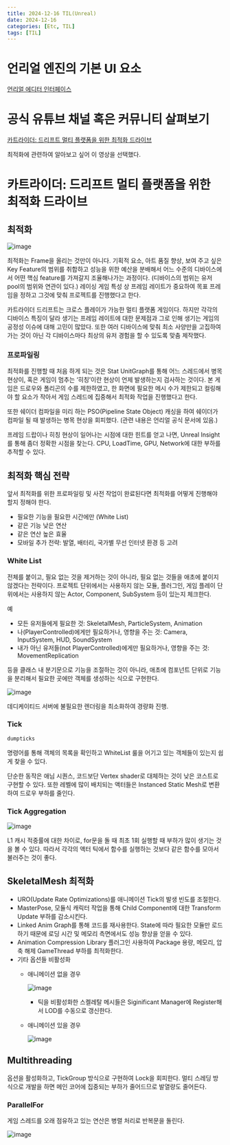 ```yaml
---
title: 2024-12-16 TIL(Unreal)
date: 2024-12-16
categories: [Etc, TIL]
tags: [TIL]
---
```


# 언리얼 엔진의 기본 UI 요소

[언리얼 에디터 인터페이스](https://dev.epicgames.com/documentation/ko-kr/unreal-engine/unreal-editor-interface)

# **공식 유튜브 채널 혹은 커뮤니티 살펴보기**

[카트라이더: 드리프트 멀티 플랫폼을 위한 최적화 드라이브](https://www.youtube.com/watch?v=PqNm22br7y8&list=LL&index=1&t=828s)

최적화에 관련하여 알아보고 싶어 이 영상을 선택했다.

# **카트라이더: 드리프트 멀티 플랫폼을 위한 최적화 드라이브**

## 최적화

![image](https://github.com/user-attachments/assets/97fd3277-b8d3-4bf1-91a2-0b34ad506b41)


최적화는 Frame을 올리는 것만이 아니다. 기획적 요소, 아트 품질 향상, 보여 주고 싶은 Key Feature의 범위를 취합하고 성능을 위한 예산을 분배해서 어느 수준의 디바이스에서 어떤 핵심 feature를 가져갈지 조율해나가는 과정이다.  (디바이스의 범위는 유저 pool의 범위와 연관이 있다.) 레이싱 게임 특성 상 프레임 레이트가 중요하여 목표 프레임을 정하고 그것에 맞춰 프로젝트를 진행했다고 한다. 

카트라이더 드리프트는 크로스 플레이가 가능한 멀티 플랫폼 게임이다. 하지만 각각의 디바이스 특징이 달라 생기는 프레임 레이트에 대한 문제점과 그로 인해 생기는 게임의 공정성 이슈에 대해 고민이 많았다. 또한 여러 디바이스에 맞춰 최소 사양만을 고집하여 가는 것이 아닌 각 디바이스마다 최상의 유저 경험을 할 수 있도록 맞춤 제작했다.

### 프로파일링

최적화를 진행할 때 처음 하게 되는 것은 Stat UnitGraph를 통해 어느 스레드에서 병목 현상이, 혹은 게임이 멈추는 ‘히칭’이란 현상이 언제 발생하는지 검사하는 것이다. 본 게임은 드로우와 폴리곤의 수를 제한하였고, 한 화면에 필요한 메시 수가 제한되고 컬링해야 할 요소가 작아서 게임 스레드에 집중해서 최적화 작업을 진행했다고 한다.

또한 쉐이더 컴파일을 미리 하는 PSO(Pipeline State Object) 캐싱을 하여 쉐이더가 컴파일 될 때 발생하는 병목 현상을 회피했다. (관련 내용은 언리얼 공식 문서에 있음.)

프레임 드랍이나 히칭 현상이 일어나는 시점에 대한 힌트를 얻고 나면,  Unreal Insight를 통해 좀더 정확한 시점을 찾는다. CPU, LoadTime, GPU, Network에 대한 부하를 추적할 수 있다. 

## 최적화 핵심 전략

앞서 최적화를 위한 프로파일링 및 사전 작업이 완료된다면 최적화를 어떻게 진행해야 할지 정해야 한다.

- 필요한 기능을 필요한 시간에만 (White List)
- 같은 기능 낮은 연산
- 같은 연산 높은 효율
- 모바일 추가 전략: 발열, 배터리, 국가별 무선 인터넷 환경 등 고려

### White List

전체를 붙이고, 필요 없는 것을 제거하는 것이 아니라, 필요 없는 것들을 애초에 붙이지 않겠다는 전략이다. 프로젝트 단위에서는 사용하지 않는 모듈, 플러그인, 게임 플레이 단위에서는 사용하지 않는 Actor, Component, SubSystem 등이 있는지 체크한다. 

예

- 모든 유저들에게 필요한 것: SkeletalMesh, ParticleSystem, Animation
- 나(PlayerControlled)에게만 필요하거나, 영향을 주는 것: Camera, InputSystem, HUD, SoundSystem
- 내가 아닌 유저들(not PlayerControlled)에게만 필요하거나, 영향을 주는 것: MovementReplication

등을 클래스 내 분기문으로 기능을 조절하는 것이 아니라, 애초에 컴포넌트 단위로 기능을 분리해서 필요한 곳에만 객체를 생성하는 식으로 구현한다.

![image](https://github.com/user-attachments/assets/c32d1fa8-a941-4627-8ab6-c4803cd36b0a)


데디케이티드 서버에 불필요한 렌더링을 최소화하여 경량화 진행.

### Tick

```bash
dumpticks
```

명령어를 통해 객체의 목록을 확인하고 WhiteList 룰을 어기고 있는 객체들이 있는지 쉽게 찾을 수 있다.

단순한 동작은 애님 시퀀스, 코드보단 Vertex shader로 대체하는 것이 낮은 코스트로 구현할 수 있다. 또한 레벨에 많이 배치되는 액터들은 Instanced Static Mesh로 변환하여 드로우 부하를 줄인다.

### Tick Aggregation

![image](https://github.com/user-attachments/assets/76713509-d243-48e4-ac14-b3b71ae3280a)


L1 캐시 적중률에 대한 차이로, for문을 돌 때 최초 1회 실행할 때 부하가 많이 생기는 것을 볼 수 있다. 따라서 각각의 액터 틱에서 함수를 실행하는 것보다 같은 함수를 모아서 불러주는 것이 좋다.

## SkeletalMesh 최적화

- URO(Update Rate Optimizations)를 애니메이션 Tick의 발생 빈도를 조절한다.
- MasterPose, 모듈식 캐릭터 작업을 통해 Child Component에 대한 Transform Update 부하를 감소시킨다.
- Linked Anim Graph를 통해 코드를 재사용한다. State에 따라 필요한 모듈만 로드하기 때문에 로딩 시간 및 메모리 측면에서도 성능 향상을 얻을 수 있다.
- Animation Compression Library 플러그인 사용하여 Package 용량, 메모리, 압축 해제 GameThread 부하를 최적화한다.
- 기타 옵션들 비활성화
    - 애니메이션 없을 경우
        
        ![image](https://github.com/user-attachments/assets/743940d5-2c63-40c1-80f7-bfeca6f081eb)
        
        - 틱을 비활성화한 스켈레탈 메시들은 Siginificant Manager에 Register해서 LOD를 수동으로 갱신한다.
    - 애니메이션 있을 경우
        
        ![image](https://github.com/user-attachments/assets/2643f2c7-2259-4217-8f37-b273a22ccce3)

        

## Multithreading

옵션을 활성화하고, TickGroup 방식으로 구현하여 Lock을 회피한다. 멀티 스레딩 방식으로 개발을 하면 메인 코어에 집중되는 부하가 줄어드므로 발열량도 줄어든다.

### ParallelFor

게임 스레드를 오래 점유하고 있는 연산은 병렬 처리로 반복문을 돌린다.

![image](https://github.com/user-attachments/assets/a0d2aff5-f4a7-4486-b704-dec2a0fa4bb4)

